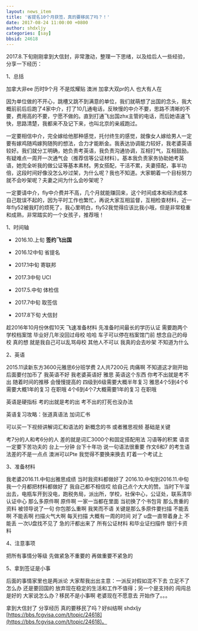 ```yaml
---
layout: news_item
title: '省提名10个月获签，真的要移民了吗？！'
date: 2017-08-24 11:00:00 +0800
author: shdxljy 
categories: [say]
bbsid: 24618
---
```


2017.8.下旬刚刚拿到大信封，非常激动，整理一下思绪，以及给后人一些经验，分享一下经历：

1、总括

加拿大非ee 历时9个月 不是炫耀贴 澳洲 加拿大双pr的人 也大有人在

因为单位做的不开心，跳槽又跳不到满意的单位，我们就萌想了出国的念头，我大概前前后后跑了4家中介，打了10几通电话，反映慢的中介不要，思路不清晰的不要，费用高的不要，宁愿不做的。直到打通飞出国zhx主管的电话，而后她语速飞快，思路清楚，我都来不及记下来，也叫北京的亲戚跑过。

一定要相信中介，完全嫁给他那种感觉，托付终生的感觉，就像女人嫁给男人一定要有嫁鸡随鸡嫁狗随狗的想法，合力才能断金。我表达协调能力较好，我老婆英语较好。我们就分工明确，她负责考英语，我负责沟通协调，互相打气，互相鼓励。有疑难点一周开一次通气会（推荐信等公证材料）。基本我负责家务协助她考英语，她完全听我的做公证等基本素材。男女搭配，干活不累，夫妻搭配，事半功倍，这段时间好像没怎么吵过架，为什么呢？我也不知道。大家朝着一个目标努力就不会吵架呢？夫妻之间为什么会吵架呢？

一定要请中介，fly中介费并不高，几个月就能赚回来，这个时间成本和经济成本自己耽误不起的，因为平时工作也繁忙，再说大家互相监督，互相检查材料，近一年fly52被我盯的烦死了，我心里明白，fly52我觉得应该比我小哦，但是非常稳重和成熟，非常踏实的一个女孩子，推荐哦！

1、时间轴

- 2016.10.上旬 **签约飞出国**

- 2016.12中旬 省提名

- 2017.1中旬 寄联邦

- 2017.3中旬 UCI

- 2017.5.中旬 体检信

- 2017.7中旬 取签信

- 2017.8下旬 大信封

趁2016年10月份休假10天 飞速准备材料 先准备时间最长的学历认证 需要跑两个学校档案馆 毕业好几年没回过母校 哈哈 车子可以停在档案馆门前 想念自己的母校 真的想 就是我自己可以乱骂母校 其他人不可以 我真的会去吵架 不知道为什么

2、英语

2015.11读新东方3600元雅思6分班学费 2人共7200元 肉痛啊 不知道这才刚开始 后面要付加币了 我英语不好 我老婆英语好 雅思 英语这个东西 你考不出就是考不出 随着时间的推移 会慢慢提高的 四级到6级需要大概半年复习 雅思4个5到4个6需要大概1年的复习 在职哦 4个6到4个7大概需要1年的复习 在职哦

英语是硬指标 考的出就是考的出 考不出的打死也没办法

英语复习攻略：张道真语法 加词汇书

可以买一下视频讲解词汇和语法的 新概念的书 或者雅思视频 基础是关键

考7分的人和考6分的人 差的就是词汇3000个和固定搭配用法 习语等的积累 语言一定要下苦功夫的 台上一分钟 台下十年功 说一句语法很重要 作文6和7 的考生语法差的不是一点点 澳洲可以Pte 我觉得不要换来换去 盯着一个考试上

3、准备材料

我老婆2016.11.中旬出雅思成绩 当时我资料都做好了 2016.10.中旬到2016.11.中旬 我一个月都把材料都做好了 我自己都不相信哎 给自己点个大大的赞。当时下午溜出去，电瓶车开到没电，跑税务局，派出所，学校，社保中心，公证处，联系清华认证中心 那么多原件啊 原件啊 一家一当都在里面 当初换了个书包背 那么贵重的资料 被领导说了一句 你包那么重啊 我笑而不语 关键是那么多原件要扫描 不能丢啊 不能丢啊 扫描火气大啊 每天扫描 大概有一周的时间 对了 u盘一直带着身上 不能丢 一次U盘找不见了 急的汗都出来了 所有公证材料 和毕业证扫描件 银行卡资料

4、注意事项

把所有事情分等级 先做紧急不重要的 再做重要不紧急的

5、拿到签证是小事

后面的事情家里也是两派论 大家帮我出出主意：一派反对假如混不下去 立足不了怎么办 还是要回国的 放弃现在稳定的生活和工作不值得；另一个是支持的 闯闯总是好的 大家说怎么办？移民不是小事啊 老婆现在不愿意去 开始作了。。。

拿到大信封了 分享经历 真的要移民了吗？好纠结啊 shdxljy [https://bbs.fcgvisa.com/t/topic/24618](https://bbs.fcgvisa.com/t/topic/24618)。
